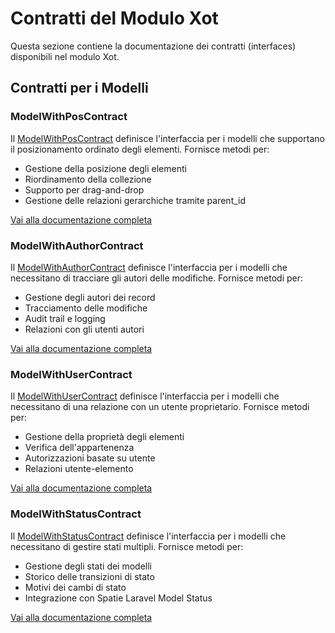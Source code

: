 # Contratti del Modulo Xot

Questa sezione contiene la documentazione dei contratti (interfaces) disponibili nel modulo Xot.

## Contratti per i Modelli

### ModelWithPosContract

Il [ModelWithPosContract](model-with-pos-contract.md) definisce l'interfaccia per i modelli che supportano il posizionamento ordinato degli elementi. Fornisce metodi per:

- Gestione della posizione degli elementi
- Riordinamento della collezione
- Supporto per drag-and-drop
- Gestione delle relazioni gerarchiche tramite parent_id

[Vai alla documentazione completa](model-with-pos-contract.md)

### ModelWithAuthorContract

Il [ModelWithAuthorContract](model-with-author-contract.md) definisce l'interfaccia per i modelli che necessitano di tracciare gli autori delle modifiche. Fornisce metodi per:

- Gestione degli autori dei record
- Tracciamento delle modifiche
- Audit trail e logging
- Relazioni con gli utenti autori

[Vai alla documentazione completa](model-with-author-contract.md)

### ModelWithUserContract

Il [ModelWithUserContract](model-with-user-contract.md) definisce l'interfaccia per i modelli che necessitano di una relazione con un utente proprietario. Fornisce metodi per:

- Gestione della proprietà degli elementi
- Verifica dell'appartenenza
- Autorizzazioni basate su utente
- Relazioni utente-elemento

[Vai alla documentazione completa](model-with-user-contract.md)

### ModelWithStatusContract

Il [ModelWithStatusContract](model-with-status-contract.md) definisce l'interfaccia per i modelli che necessitano di gestire stati multipli. Fornisce metodi per:

- Gestione degli stati dei modelli
- Storico delle transizioni di stato
- Motivi dei cambi di stato
- Integrazione con Spatie Laravel Model Status

[Vai alla documentazione completa](model-with-status-contract.md) 